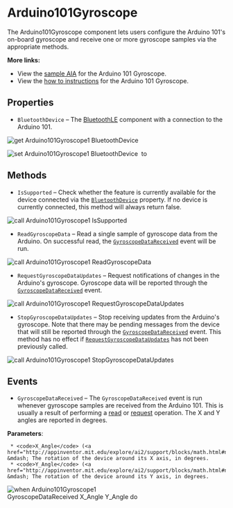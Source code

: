 # Arduino101Gyroscope

The Arduino101Gyroscope component lets users configure the Arduino 101's on-board gyroscope and receive one or more gyroscope samples via the appropriate methods.<br>

<strong>More links:</strong><ul><li>View the <a href='http://iot.appinventor.mit.edu/assets/examples/SampleArduino101Gyroscope.aia' target='_blank'>sample AIA</a> for the Arduino 101 Gyroscope.</li><li>View the <a href='http://iot.appinventor.mit.edu/assets/howtos/MIT_App_Inventor_IoT_Arduino101Gyroscope.pdf' target='_blank'>how to instructions</a> for the Arduino 101 Gyroscope.</li></ul>

## Properties

+ <a name="BluetoothDevice"></a>`BluetoothDevice` – The <a href='http://iot.appinventor.mit.edu/#/bluetoothle/bluetoothleintro'>BluetoothLE</a> component with a connection to the Arduino 101.


![get Arduino101Gyroscope1 BluetoothDevice ](blocks/Arduino101Gyroscope.BluetoothDevice_getter.svg)


![set Arduino101Gyroscope1 BluetoothDevice  to](blocks/Arduino101Gyroscope.BluetoothDevice_setter.svg)

## Methods

+ <a name="IsSupported"></a>`IsSupported` – Check whether the feature is currently available for the device connected via the
 <a href="#BluetoothDevice"><code>BluetoothDevice</code></a> property. If no device is currently
 connected, this method will always return false.

![call Arduino101Gyroscope1 IsSupported](blocks/Arduino101Gyroscope.IsSupported.svg)

+ <a name="ReadGyroscopeData"></a>`ReadGyroscopeData` – Read a single sample of gyroscope data from the Arduino. On successful read, the
 <a href="#GyroscopeDataReceived"><code>GyroscopeDataReceived</code></a> event will be run.

![call Arduino101Gyroscope1 ReadGyroscopeData](blocks/Arduino101Gyroscope.ReadGyroscopeData.svg)

+ <a name="RequestGyroscopeDataUpdates"></a>`RequestGyroscopeDataUpdates` – Request notifications of changes in the Arduino's gyroscope. Gyroscope data will be reported
 through the <a href="#GyroscopeDataReceived"><code>GyroscopeDataReceived</code></a> event.

![call Arduino101Gyroscope1 RequestGyroscopeDataUpdates](blocks/Arduino101Gyroscope.RequestGyroscopeDataUpdates.svg)

+ <a name="StopGyroscopeDataUpdates"></a>`StopGyroscopeDataUpdates` – Stop receiving updates from the Arduino's gyroscope. Note that there may be pending messages
 from the device that will still be reported through the
 <a href="#GryoscopeDataReceived"><code>GyroscopeDataReceived</code></a> event. This method
 has no effect if <a href="#RequestGyroscopeDataUpdates"><code>RequestGyroscopeDataUpdates</code></a>
 has not been previously called.

![call Arduino101Gyroscope1 StopGyroscopeDataUpdates](blocks/Arduino101Gyroscope.StopGyroscopeDataUpdates.svg)

## Events

+ <a name="GyroscopeDataReceived"></a>`GyroscopeDataReceived` – The <code>GyroscopeDataReceived</code> event is run whenever gyroscope samples are received
 from the Arduino 101. This is usually a result of performing a
 <a href="#ReadGyroscopeData">read</a> or <a href="#RequestGyroscopeDataUpdates">request</a>
 operation. The X and Y angles are reported in degrees.

 __Parameters__:

     * <code>X_Angle</code> (<a href="http://appinventor.mit.edu/explore/ai2/support/blocks/math.html#number">_number_</a>) &mdash; The rotation of the device around its X axis, in degrees.
     * <code>Y_Angle</code> (<a href="http://appinventor.mit.edu/explore/ai2/support/blocks/math.html#number">_number_</a>) &mdash; The rotation of the device around its Y axis, in degrees.

![when Arduino101Gyroscope1 GyroscopeDataReceived X_Angle Y_Angle do](blocks/Arduino101Gyroscope.GyroscopeDataReceived.svg)


